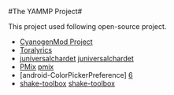 #The YAMMP Project#

This project used following open-source project.

* [CyanogenMod Project][cyanogenmod]
* [Toralyrics][toralyrics]
* [juniversalchardet] [juniversalchardet]
* [PMix] [pmix]
* [android-ColorPickerPreference] [6]	
* [shake-toolbox] [shake-toolbox]

[cyanogenmod]: http://cyanogenmod.com/ "Main code"
[toralyrics]: http://code.google.com/p/toralyrics "Lyrics parser and splitter"
[juniversalchardet]: http://code.google.com/p/juniversalchardet "Charset detector"
[pmix]: http://code.google.com/p/pmix "Last.fm library to fetching album art"
[6]: https://github.com/attenzione/android-ColorPickerPreference/ 
[shake-toolbox]: http://code.google.com/p/shake-toolbox/ "Shake detector"
